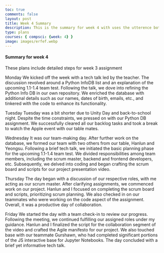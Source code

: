 ```yaml
---
toc: true
comments: false
layout: post
title: Week 4 Summary
description: This is the summary for week 4 with uses the utterence bot
type: plans
courses: { compsci: {week: 4} }
image: images/erfef.webp
---
```



#### Summary for week 4
These plans include detailed steps for week 3 assignment


Monday
We kicked off the week with a tech talk led by the teacher. The discussion revolved around a Python InfoDB list and an explanation of the upcoming 1.1-1.4 team test. Following the talk, we dove into refining the Python Info DB in our own repository. We enriched the database with additional details such as our names, dates of birth, emails, etc., and tinkered with the code to enhance its functionality.

Tuesday
Tuesday was a bit shorter due to Unity Day and back-to-school night. Despite the time constraints, we pressed on with our Python DB assignment. We successfully cleared all our backlog tasks and took a break to watch the Apple event with our table mates.

Wednesday
It was our team-making day. After further work on the database, we formed our team with two others from our table, Hanlun and Yeongsu. Following a brief tech talk, we initiated the basic planning phase for the upcoming 1.1-1.4 team test. We divided responsibilities among team members, including the scrum master, backend and frontend developers, etc. Subsequently, we delved into coding and began crafting the scrum board and scripts for our project presentation video.

Thursday
The day began with a discussion of our respective roles, with me acting as our scrum master. After clarifying assignments, we commenced work on our project. Hanlun and I focused on completing the scrum board and scripts, prioritizing scrum planning. We also checked in on our teammates who were working on the code aspect of the assignment. Overall, it was a productive day of collaboration.

Friday
We started the day with a team check-in to review our progress. Following the meeting, we continued fulfilling our assigned roles under my guidance. Hanlun and I finalized the script for the collaboration segment of the video and crafted the Agile manifesto for our project. We also touched base with our teammate Gurshawn, who had completed significant portions of the JS interactive base for Jupyter Notebooks. The day concluded with a brief yet informative tech talk.



